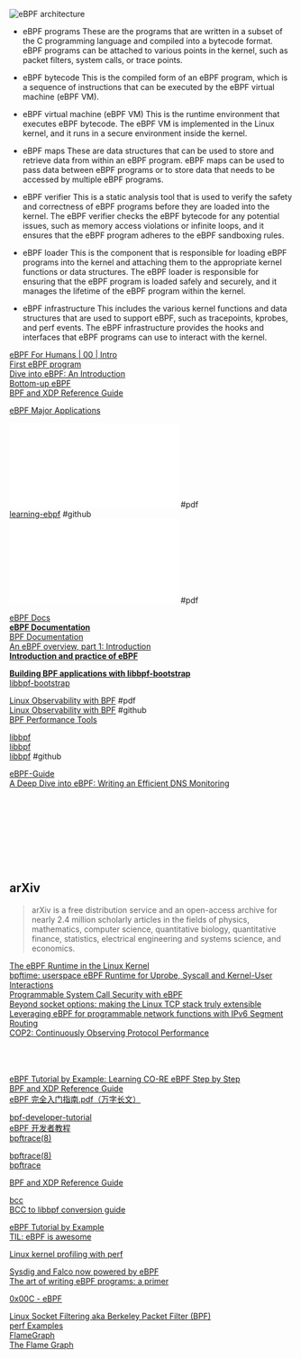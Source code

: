![eBPF architecture](./assets/ebpf_components.png)  
- eBPF programs
    These are the programs that are written in a subset of the C programming language and compiled into a bytecode format. eBPF programs can be attached to various points in the kernel, such as packet filters, system calls, or trace points.

- eBPF bytecode
    This is the compiled form of an eBPF program, which is a sequence of instructions that can be executed by the eBPF virtual machine (eBPF VM).

- eBPF virtual machine (eBPF VM)
    This is the runtime environment that executes eBPF bytecode. The eBPF VM is implemented in the Linux kernel, and it runs in a secure environment inside the kernel.

- eBPF maps
    These are data structures that can be used to store and retrieve data from within an eBPF program. eBPF maps can be used to pass data between eBPF programs or to store data that needs to be accessed by multiple eBPF programs.

- eBPF verifier
    This is a static analysis tool that is used to verify the safety and correctness of eBPF programs before they are loaded into the kernel. The eBPF verifier checks the eBPF bytecode for any potential issues, such as memory access violations or infinite loops, and it ensures that the eBPF program adheres to the eBPF sandboxing rules.

- eBPF loader
    This is the component that is responsible for loading eBPF programs into the kernel and attaching them to the appropriate kernel functions or data structures. The eBPF loader is responsible for ensuring that the eBPF program is loaded safely and securely, and it manages the lifetime of the eBPF program within the kernel.

- eBPF infrastructure
    This includes the various kernel functions and data structures that are used to support eBPF, such as tracepoints, kprobes, and perf events. The eBPF infrastructure provides the hooks and interfaces that eBPF programs can use to interact with the kernel.



[eBPF For Humans | 00 | Intro](https://medium.com/@ilaygilman/ebpf-for-humans-00-intro-b36dc04fefe9)  
[First eBPF program](https://prateek-singh.hashnode.dev/first-ebpf-program)  
[Dive into eBPF: An Introduction](https://medium.com/@sumant1122/dive-into-ebpf-an-introduction-d367d29bf145)  
[Bottom-up eBPF](https://medium.com/@phylake/bottom-up-ebpf-d7ca9cbe8321)  
[BPF and XDP Reference Guide](https://docs.cilium.io/en/stable/reference-guides/bpf/#bpf-guide)  

[eBPF Major Applications](https://ebpf.io/applications/)  


![Learning eBPF](./assets/Learning_eBPF.pdf) #pdf  
[learning-ebpf](https://github.com/lizrice/learning-ebpf/tree/main) #github  
![Buzzing-across-space-illustrated-childrens-guide-to-ebpf](./assets/buzzing-across-space-illustrated-childrens-guide-to-ebpf.pdf) #pdf  

[eBPF Docs](https://docs.ebpf.io/)  
[**eBPF Documentation**](https://ebpf.io/what-is-ebpf/)  
[BPF Documentation](https://docs.kernel.org/bpf/index.html)  
[An eBPF overview, part 1: Introduction](https://www.collabora.com/news-and-blog/blog/2019/04/05/an-ebpf-overview-part-1-introduction/)  
[**Introduction and practice of eBPF**](https://www.sobyte.net/post/2022-04/ebpf/)  

[**Building BPF applications with libbpf-bootstrap**](https://nakryiko.com/posts/libbpf-bootstrap/)  
[libbpf-bootstrap](https://github.com/libbpf/libbpf-bootstrap)  

[Linux Observability with BPF](https://www.oreilly.com/library/view/linux-observability-with/9781492050193/) #pdf  
[Linux Observability with BPF](https://github.com/bpftools/linux-observability-with-bpf) #github  
[BPF Performance Tools](https://www.oreilly.com/library/view/bpf-performance-tools/9780136588870/)  

[libbpf](https://docs.ebpf.io/ebpf-library/libbpf/)  
[libbpf](https://libbpf.readthedocs.io/en/latest/index.html)  
[libbpf](https://github.com/libbpf/libbpf) #github  


[eBPF-Guide](https://github.com/mikeroyal/eBPF-Guide)  
[A Deep Dive into eBPF: Writing an Efficient DNS Monitoring](https://medium.com/@nurkholish.halim/a-deep-dive-into-ebpf-writing-an-efficient-dns-monitoring-2c9dea92abdf)  
[]()  
[]()  
[]()  
[]()  
[]()  
[]()  
[]()  
[]()  
[]()  

## arXiv
> arXiv is a free distribution service and an open-access archive for nearly 2.4 million scholarly articles in the fields of physics, mathematics, computer science, quantitative biology, quantitative finance, statistics, electrical engineering and systems science, and economics.

[The eBPF Runtime in the Linux Kernel](https://arxiv.org/abs/2410.00026)  
[bpftime: userspace eBPF Runtime for Uprobe, Syscall and Kernel-User Interactions](https://arxiv.org/abs/2311.07923)  
[Programmable System Call Security with eBPF](https://arxiv.org/abs/2302.10366)  
[Beyond socket options: making the Linux TCP stack truly extensible](https://arxiv.org/abs/1901.01863)  
[Leveraging eBPF for programmable network functions with IPv6 Segment Routing](https://arxiv.org/abs/1810.10247)  
[COP2: Continuously Observing Protocol Performance](https://arxiv.org/abs/1902.04280)  
[]()  
[]()  
[]()  
[]()  


[eBPF Tutorial by Example: Learning CO-RE eBPF Step by Step](https://eunomia.dev/tutorials/)  
[BPF and XDP Reference Guide](https://docs.cilium.io/en/stable/reference-guides/bpf/index.html)  
[eBPF 完全入门指南.pdf（万字长文）](https://mp.weixin.qq.com/s/zCjk5WmnwLD0J3J9gC4e0Q)  



[bpf-developer-tutorial](https://github.com/eunomia-bpf/bpf-developer-tutorial/tree/main)  
[eBPF 开发者教程](https://github.com/eunomia-bpf/bpf-developer-tutorial/blob/main/README.zh.md)  
[bpftrace(8)](https://github.com/bpftrace/bpftrace/blob/master/man/adoc/bpftrace.adoc)  

[bpftrace(8)](https://www.mankier.com/8/bpftrace)  
[bpftrace](https://bpftrace.org/)  

[BPF and XDP Reference Guide](https://docs.cilium.io/en/latest/bpf/)  

[bcc](https://github.com/iovisor/bcc)  
[BCC to libbpf conversion guide](https://nakryiko.com/posts/bcc-to-libbpf-howto-guide/)  


[eBPF Tutorial by Example](https://eunomia.dev/tutorials/)  
[TIL: eBPF is awesome](https://filipnikolovski.com/posts/ebpf/)  

[Linux kernel profiling with perf](https://perf.wiki.kernel.org/index.php/Tutorial)  

[Sysdig and Falco now powered by eBPF](https://sysdig.com/blog/sysdig-and-falco-now-powered-by-ebpf/)  
[The art of writing eBPF programs: a primer](https://sysdig.com/blog/the-art-of-writing-ebpf-programs-a-primer/)  

[0x00C - eBPF](https://unzip.dev/0x00c-ebpf/)  

[Linux Socket Filtering aka Berkeley Packet Filter (BPF)](https://www.kernel.org/doc/Documentation/networking/filter.txt)  
[perf Examples](https://www.brendangregg.com/perf.html)  
[FlameGraph](https://github.com/brendangregg/FlameGraph)  
[The Flame Graph](https://queue.acm.org/detail.cfm?id=2927301)  